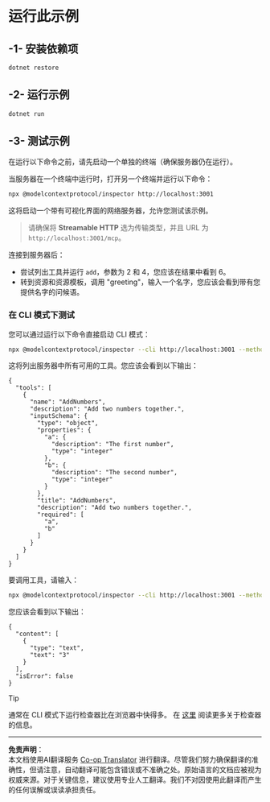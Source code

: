 <!--
CO_OP_TRANSLATOR_METADATA:
{
  "original_hash": "dde4e32e4b55ef4962c411b39d2340a7",
  "translation_date": "2025-09-03T15:58:26+00:00",
  "source_file": "03-GettingStarted/06-http-streaming/solution/dotnet/README.md",
  "language_code": "zh"
}
-->
# 运行此示例

## -1- 安装依赖项

```bash
dotnet restore
```

## -2- 运行示例

```bash
dotnet run
```

## -3- 测试示例

在运行以下命令之前，请先启动一个单独的终端（确保服务器仍在运行）。

当服务器在一个终端中运行时，打开另一个终端并运行以下命令：

```bash
npx @modelcontextprotocol/inspector http://localhost:3001
```

这将启动一个带有可视化界面的网络服务器，允许您测试该示例。

> 请确保将 **Streamable HTTP** 选为传输类型，并且 URL 为 `http://localhost:3001/mcp`。

连接到服务器后：

- 尝试列出工具并运行 `add`，参数为 2 和 4，您应该在结果中看到 6。
- 转到资源和资源模板，调用 "greeting"，输入一个名字，您应该会看到带有您提供名字的问候语。

### 在 CLI 模式下测试

您可以通过运行以下命令直接启动 CLI 模式：

```bash 
npx @modelcontextprotocol/inspector --cli http://localhost:3001 --method tools/list
```

这将列出服务器中所有可用的工具。您应该会看到以下输出：

```text
{
  "tools": [
    {
      "name": "AddNumbers",
      "description": "Add two numbers together.",
      "inputSchema": {
        "type": "object",
        "properties": {
          "a": {
            "description": "The first number",
            "type": "integer"
          },
          "b": {
            "description": "The second number",
            "type": "integer"
          }
        },
        "title": "AddNumbers",
        "description": "Add two numbers together.",
        "required": [
          "a",
          "b"
        ]
      }
    }
  ]
}
```

要调用工具，请输入：

```bash
npx @modelcontextprotocol/inspector --cli http://localhost:3001 --method tools/call --tool-name AddNumbers --tool-arg a=1 --tool-arg b=2
```

您应该会看到以下输出：

```text
{
  "content": [
    {
      "type": "text",
      "text": "3"
    }
  ],
  "isError": false
}
```

> [!TIP]
> 通常在 CLI 模式下运行检查器比在浏览器中快得多。
> 在 [这里](https://github.com/modelcontextprotocol/inspector) 阅读更多关于检查器的信息。

---

**免责声明**：  
本文档使用AI翻译服务 [Co-op Translator](https://github.com/Azure/co-op-translator) 进行翻译。尽管我们努力确保翻译的准确性，但请注意，自动翻译可能包含错误或不准确之处。原始语言的文档应被视为权威来源。对于关键信息，建议使用专业人工翻译。我们不对因使用此翻译而产生的任何误解或误读承担责任。